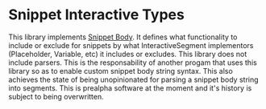 # Snippet Interactive Types
This library implements [Snippet Body](https://github.com/ZakharEl/snippet-body.git). It defines what functionality to include or exclude for snippets by what InteractiveSegment implementors (Placeholder, Variable, etc) it includes or excludes. This library does not include parsers. This is the responsability of another progam that uses this library so as to enable custom snippet body string syntax. This also achieves the state of being unopinionated for parsing a snippet body string into segments. This is prealpha software at the moment and it's history is subject to being overwritten.
